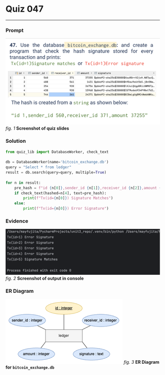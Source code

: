 # Quiz 047
<hr>

### Prompt
![](images/quiz_047_slide.png)
*fig. 1* **Screenshot of quiz slides**

### Solution
```.py
from quiz_lib import DatabaseWorker, check_text

db = DatabaseWorker(name='bitcoin_exchange.db')
query = "Select * from ledger"
result = db.search(query=query, multiple=True)

for n in result:
    pre_hash = f"id {n[0]},sender_id {n[1]},receiver_id {n[2]},amount {n[3]}"
    if check_text(hashed=n[4], text=pre_hash):
        print(f"Tx(id={n[0]}) Signature Matches")
    else:
        print(f"Tx(id={n[0]}) Error Signature")
```

### Evidence
![](images/quiz_047_evidence.png)
*fig. 2* **Screenshot of output in console**

### ER Diagram
![](images/quiz_047_diagram.png)
*fig. 3* **ER Diagram for `bitcoin_exchange.db`**